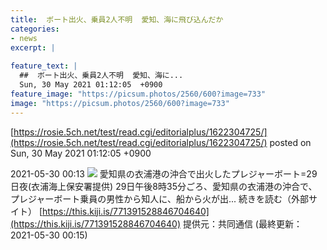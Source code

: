 ```yaml
---
title:  ボート出火、乗員2人不明  愛知、海に飛び込んだか  
categories:
- news
excerpt: |
  
feature_text: |
  ##  ボート出火、乗員2人不明  愛知、海に...
  Sun, 30 May 2021 01:12:05  +0900
feature_image: "https://picsum.photos/2560/600?image=733"
image: "https://picsum.photos/2560/600?image=733"
---
```


[https://rosie.5ch.net/test/read.cgi/editorialplus/1622304725/](https://rosie.5ch.net/test/read.cgi/editorialplus/1622304725/)
posted on Sun, 30 May 2021 01:12:05  +0900

<!--more-->

2021-05-30 00:13 ![](https://contents.oricon.co.jp/upimg/article/3/1530/1530249/detail/img400/930831fd889142b80b35e39df04c82b85ddbbe8d2185dccf3365eca70c090fde.jpg) 愛知県の衣浦港の沖合で出火したプレジャーボート=29日夜(衣浦海上保安署提供) 29日午後8時35分ごろ、愛知県の衣浦港の沖合で、プレジャーボート乗員の男性から知人に、船から火が出... 続きを読む（外部サイト） [https://this.kiji.is/771391528846704640](https://this.kiji.is/771391528846704640) 提供元：共同通信 (最終更新：2021-05-30 00:15)
